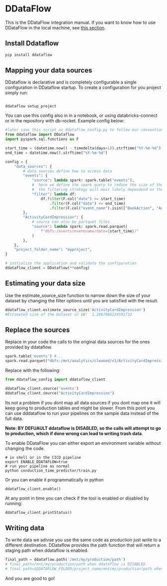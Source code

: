 # DDataFlow

This is the DDataFlow integration manual.
If you want to know how to use DDataFlow in the local machine, see [this section](local_development.md).

## Install Ddataflow

```sh
pip install ddataflow
```

## Mapping your data sources

DDataflow is declarative and is completely configurable a single configuration in DDataflow startup. To create a configuration for you project simply run:

```shell

ddataflow setup_project
```

You can use this config also in in a notebook, or using databricks-connect or in the repository with db-rocket. Example config below:

```py
#later save this script as ddataflow_config.py to follow our convention
from ddataflow import DDataflow
import pyspark.sql.functions as F

start_time = (datetime.now() - timedelta(days=1)).strftime("%Y-%m-%d")
end_time = datetime.now().strftime("%Y-%m-%d")

config = {
    "data_sources": {
        # data sources define how to access data
        "events": {
            "source": lambda spark: spark.table("events"),
            #  here we define the spark query to reduce the size of the data
            #  the filtering strategy will most likely dependend on the domain.
            "filter": lambda df:
                df.filter(F.col("date") >= start_time)
                    .filter(F.col("date") <= end_time)
                    .filter(F.col("event_name").isin(["BookAction", "ActivityCardImpression"])),
        },
        "ActivityCardImpression": {
            # source can also be partquet files
            "source": lambda spark: spark.read.parquet(
                f"dbfs:/events/eventname/date={start_time}/"
            )
        },
    },
    "project_folder_name": "myproject",
}

# initialize the application and validate the configuration
ddataflow_client = DDataflow(**config)
```

## Estimating your data size

Use the estimate_source_size function to narrow down the size of your dataset by changing the filter options until you are
satisfied with the result.

```sh
ddataflow_client.estimate_source_size('ActivityCardImpression')
#Estimated size of the Dataset in GB:  1.2867986224591732
```

## Replace the sources

Replace in your code the calls to the original data sources for the ones provided by ddataflow.

```py
spark.table('events') #...
spark.read.parquet("dbfs:/mnt/analytics/cleaned/v1/ActivityCardImpression") # ...
```

Replace with the following:

```py
from ddataflow_config import ddataflow_client

ddataflow_client.source('events')
ddataflow_client.source("ActivityCardImpression")
```

Its not a problem if you dont map all data sources if you dont map one it will keep going to production tables and
might be slower. From this point you can use dddataflow to run your pipelines on the sample data instead of the full data.

**Note: BY DEFUAULT ddataflow is DISABLED, so the calls will attempt to go to production, which if done wrong can
lead to writing trash data**.

To enable DDataFlow you can either export an environment variable without changing the code.

```shell
# in shell or in the CICD pipeline
export ENABLE_DDATAFLOW=true
# run your pipeline as normal
python conduction_time_predictor/train.py
```

Or you can enable it programmatically in python

```shell
ddataflow_client.enable()
```

At any point in time you can check if the tool is enabled or disabled by running:

```py
ddataflow_client.printStatus()
```

## Writing data

To write data we adivse you use the same code as production just write to a different destination.
DDataflow provides the path function that will return a staging path when ddataflow is enabled.

```py
final_path = ddataflow.path('/mnt/my/production/path')
# final_path=/mnt/my/production/path when ddataflow is DISABLED
# final path=$DDATAFLOW_FOLDER/project_name/mnt/my/production/path when ddataflow is ENABLED
```

And you are good to go!
